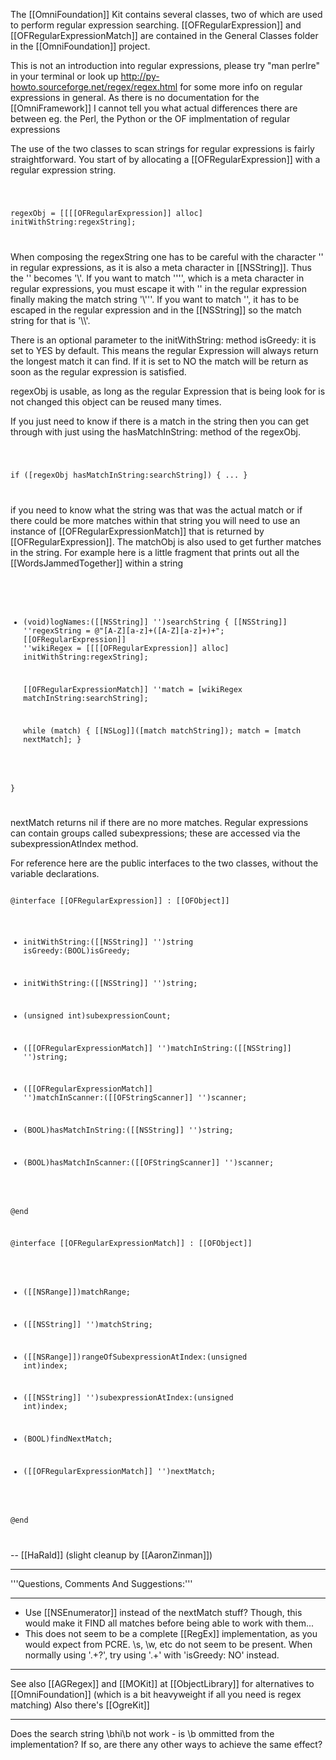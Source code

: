 

The [[OmniFoundation]] Kit contains several classes, two of which are used to perform regular expression searching. [[OFRegularExpression]] and [[OFRegularExpressionMatch]] are contained in the General Classes folder in the [[OmniFoundation]] project.

This is not an introduction into regular expressions, please try "man perlre" in your terminal or look up http://py-howto.sourceforge.net/regex/regex.html for some more info on regular expressions in general. As there is no documentation for the [[OmniFramework]] I cannot tell you what actual differences there are between eg. the Perl, the Python or the OF implmentation of regular expressions

The use of the two classes to scan strings for regular expressions is fairly straightforward. You start of by allocating a [[OFRegularExpression]] with a regular expression string. 

<code>

regexObj = [[[[OFRegularExpression]] alloc] initWithString:regexString];
	
</code>

When composing the regexString one has to be careful with the character '\' in regular expressions, as it is also a meta character in [[NSString]].  Thus the '\' becomes '\\'.
If you want to match '''', which is a meta character in regular expressions, you must escape it with '\' in the regular expression finally making the match string '\\'''.
If you want to match '\', it has to be escaped in the regular expression and in the [[NSString]] so the match string for that is '\\\\'.

There is an optional parameter to the initWithString: method isGreedy: it is set to YES by default. This means the regular Expression will always return the longest match it can find. If it is set to NO the match will be return as soon as the regular expression is satisfied.

regexObj is usable, as long as the regular Expression that is being look for is not changed this object can be reused many times.

If you just need to know if there is a match in the string then you can get through with just using the hasMatchInString: method of the regexObj. 

<code>

if ([regexObj hasMatchInString:searchString]) {
  ...
}
	
</code>

if you need to know what the string was that was the actual match or if there could be more matches within that string you will need to use an instance of [[OFRegularExpressionMatch]] that is returned by [[OFRegularExpression]]. The matchObj is also used to get further matches in the string. For example here is a little fragment that prints out all the [[WordsJammedTogether]] within a string

<code>

- (void)logNames:([[NSString]] '')searchString {
  [[NSString]] ''regexString = @"[A-Z][a-z]+([A-Z][a-z]+)+";
  [[OFRegularExpression]] ''wikiRegex = 
    [[[[OFRegularExpression]] alloc] initWithString:regexString];

  [[OFRegularExpressionMatch]] ''match = 
    [wikiRegex matchInString:searchString];

  while (match) {
    [[NSLog]]([match matchString]);
    match = [match nextMatch];
  }
	
}
	
</code>

nextMatch returns nil if there are no more matches. Regular expressions can contain groups called subexpressions; these are accessed via the subexpressionAtIndex method. 

For reference here are the public interfaces to the two classes, without the variable declarations.

<code>
@interface [[OFRegularExpression]] : [[OFObject]] 
	
- initWithString:([[NSString]] '')string isGreedy:(BOOL)isGreedy;
- initWithString:([[NSString]] '')string;
	
- (unsigned int)subexpressionCount;
	
- ([[OFRegularExpressionMatch]] '')matchInString:([[NSString]] '')string;
- ([[OFRegularExpressionMatch]] '')matchInScanner:([[OFStringScanner]] '')scanner;
	
- (BOOL)hasMatchInString:([[NSString]] '')string;
- (BOOL)hasMatchInScanner:([[OFStringScanner]] '')scanner;
	
@end
	
	
	
@interface [[OFRegularExpressionMatch]] : [[OFObject]]
	
- ([[NSRange]])matchRange;
- ([[NSString]] '')matchString;
- ([[NSRange]])rangeOfSubexpressionAtIndex:(unsigned int)index;
- ([[NSString]] '')subexpressionAtIndex:(unsigned int)index;
	
- (BOOL)findNextMatch;
- ([[OFRegularExpressionMatch]] '')nextMatch;
	
@end
	
</code>

-- [[HaRald]]
(slight cleanup by [[AaronZinman]])

----

'''Questions, Comments And Suggestions:'''

----


* Use [[NSEnumerator]] instead of the nextMatch stuff? Though, this would make it FIND all matches before being able to work with them...
* This does not seem to be a complete [[RegEx]] implementation, as you would expect from PCRE.  \s, \w, etc do not seem to be present.  When normally using '.+?', try using '.+' with 'isGreedy: NO' instead.


----

See also [[AGRegex]] and [[MOKit]] at [[ObjectLibrary]] for alternatives to [[OmniFoundation]] (which is a bit heavyweight if all you need is regex matching) Also there's [[OgreKit]]

----

Does the search string \bhi\b not work - is \b ommitted from the implementation?  If so, are there any other ways to achieve the same effect?